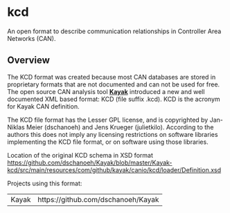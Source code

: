 # kcd
An open format to describe communication relationships in Controller Area Networks (CAN).

## Overview

The KCD format was created because most CAN databases are stored in proprietary formats that are not documented and can not be used for free.
The open source CAN analysis tool [**Kayak**](https://github.com/dschanoeh/Kayak/ "Kayak is an application for CAN bus diagnosis and monitoring") introduced a new and well documented XML based format: KCD (file suffix .kcd). KCD is the acronym for Kayak CAN definition.

The KCD file format has the Lesser GPL license, and is copyrighted by Jan-Niklas Meier (dschanoeh) and Jens Krueger (julietkilo). According to the authors this does not imply any licensing restrictions on software libraries implementing the KCD file format, or on software using those libraries.

Location of the original KCD schema in XSD format
https://github.com/dschanoeh/Kayak/blob/master/Kayak-kcd/src/main/resources/com/github/kayak/canio/kcd/loader/Definition.xsd

Projects using this format:
<table>
    <tr>
        <td>Kayak</td><td>https://github.com/dschanoeh/Kayak</td>
    </tr>
</table>
